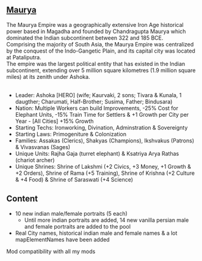 ## [Maurya](https://github.com/ShadowDuke/OW_Maurya_Empire/wiki)

The Maurya Empire was a geographically extensive Iron Age historical power based in Magadha and founded by Chandragupta Maurya which dominated the Indian subcontinent between 322 and 185 BCE.<br>
Comprising the majority of South Asia, the Maurya Empire was centralized by the conquest of the Indo-Gangetic Plain, and its capital city was located at Pataliputra.<br>
The empire was the largest political entity that has existed in the Indian subcontinent, extending over 5 million square kilometres (1.9 million square miles) at its zenith under Ashoka.<br><br>

- Leader: Ashoka [HERO] (wife; Kaurvaki, 2 sons; Tivara & Kunala, 1 daugther; Charumati, Half-Brother; Susima, Father; Bindusara)
- Nation: Multiple Workers can build Improvements, -25% Cost for Elephant Units, -15% Train Time for Settlers & +1 Growth per City per Year - [All Cities] +15% Growth
- Starting Techs: Ironworking, Divination, Adminstration & Sovereignty
- Starting Laws: Primogeniture & Colonization
- Families: Assakas (Clerics), Shakyas (Champions), Ikshvakus (Patrons) & Vivasvanas (Sages)
- Unique Units: Rajha Gaja (turret elephant) & Ksatriya Arya Rathas (chariot archer)
- Unique Shrines: Shrine of Lakshmi (+2 Civics, +3 Money, +1 Growth & +2 Orders), Shrine of Rama (+5 Training), Shrine of Krishna (+2 Culture & +4 Food) & Shrine of Saraswati (+4 Science)
 
## Content

- 10 new indian male/female portraits (5 each)
   - Until more indian portraits are added, 14 new vanilla persian male and female portraits are added to the pool
- Real City names, historical indian male and female names & a lot mapElementNames have been added




Mod compatibility with all my mods
